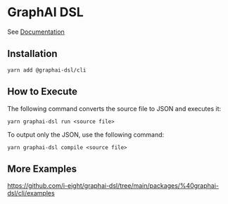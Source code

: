 # GraphAI DSL

See [Documentation](https://i-eight.github.io/graphai-dsl/)

## Installation

```
yarn add @graphai-dsl/cli
```

## How to Execute

The following command converts the source file to JSON and executes it:

```
yarn graphai-dsl run <source file>
```

To output only the JSON, use the following command:

```
yarn graphai-dsl compile <source file>
```

## More Examples

https://github.com/i-eight/graphai-dsl/tree/main/packages/%40graphai-dsl/cli/examples